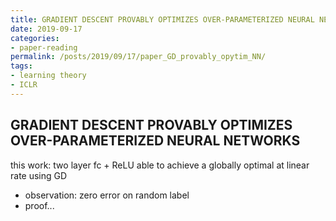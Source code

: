 ```yaml
---
title: GRADIENT DESCENT PROVABLY OPTIMIZES OVER-PARAMETERIZED NEURAL NETWORKS
date: 2019-09-17
categories:
- paper-reading
permalink: /posts/2019/09/17/paper_GD_provably_opytim_NN/
tags:
- learning theory
- ICLR
---
```


## GRADIENT DESCENT PROVABLY OPTIMIZES OVER-PARAMETERIZED NEURAL NETWORKS

this work: two layer fc + ReLU able to achieve a globally optimal at linear rate using GD
- observation: zero error on random label
- proof...
